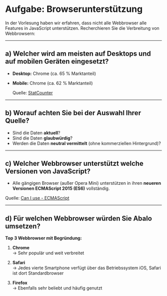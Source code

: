 # Aufgabe: Browserunterstützung

In der Vorlesung haben wir erfahren, dass nicht alle Webbrowser alle Features in JavaScript unterstützen. Recherchieren Sie die Verbreitung von Webbrowsern:

---

## a) Welcher wird am meisten auf Desktops und auf mobilen Geräten eingesetzt?

- **Desktop:** Chrome (ca. 65 % Marktanteil)
- **Mobile:** Chrome (ca. 62 % Marktanteil)


  Quelle: [StatCounter](https://gs.statcounter.com/)

---

## b) Worauf achten Sie bei der Auswahl Ihrer Quelle?

- Sind die Daten **aktuell**?
- Sind die Daten **glaubwürdig**?
- Werden die Daten **neutral vermittelt** (ohne kommerziellen Hintergrund)?

---

## c) Welcher Webbrowser unterstützt welche Versionen von JavaScript?
- Alle gängigen Browser (außer Opera Mini) unterstützen in ihren **neueren Versionen ECMAScript 2015 (ES6)** vollständig.


Quelle: [Can I use - ECMAScript](https://caniuse.com/?search=ecmascript)

---

## d) Für welchen Webbrowser würden Sie Abalo umsetzen?
**Top 3 Webbrowser mit Begründung:**

1. **Chrome**  
   → Sehr populär und weit verbreitet

2. **Safari**  
   → Jedes vierte Smartphone verfügt über das Betriebssystem iOS, Safari ist dort Standardbrowser

3. **Firefox**  
   → Ebenfalls sehr beliebt und häufig genutzt